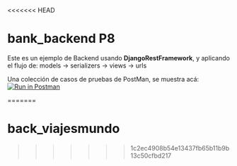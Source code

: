 <<<<<<< HEAD
# bank_backend P8
Este es un ejemplo de Backend usando __DjangoRestFramework__, y aplicando el flujo de:
models -> serializers -> views -> urls

Una colección de casos de pruebas de PostMan, se muestra acá:
[![Run in Postman](https://run.pstmn.io/button.svg)](https://app.getpostman.com/run-collection/11218117-118e01c2-8eb5-4ad5-980e-742ac85bcc80?action=collection%2Ffork&collection-url=entityId%3D11218117-118e01c2-8eb5-4ad5-980e-742ac85bcc80%26entityType%3Dcollection%26workspaceId%3D01972f9b-bfad-475c-96e5-45650c53b519)

=======
# back_viajesmundo
>>>>>>> 1c2ec4908b54e13437fb65b11b9b13c50cfbd217

